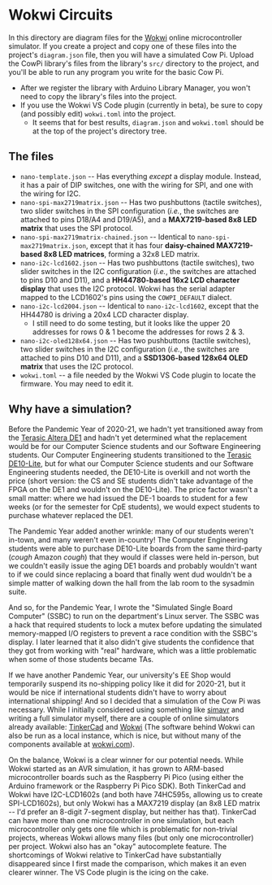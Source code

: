 # Wokwi Circuits

In this directory are diagram files for the [Wokwi](https://wokwi.com/) online microcontroller simulator.
If you create a project and copy one of these files into the project's `diagram.json` file, then you will have a simulated Cow Pi.
Upload the CowPi library's files from the library's `src/` directory to the project, and you'll be able to run any program you write for the basic Cow Pi.

- After we register the library with Arduino Library Manager, you won't need to copy the library's files into the project.
- If you use the Wokwi VS Code plugin (currently in beta), be sure to copy (and possibly edit) `wokwi.toml` into the project.
  - It seems that for best results, `diagram.json` and `wokwi.toml` should be at the top of the project's directory tree.

## The files

- `nano-template.json` -- Has everything *except* a display module.
    Instead, it has a pair of DIP switches, one with the wiring for SPI, and one with the wiring for I2C.
- `nano-spi-max2719matrix.json` -- Has two pushbuttons (tactile switches), two slider switches in the SPI configuration (*i.e.*, the switches are attached to pins D18/A4 and D19/A5), and a **MAX7219-based 8x8 LED matrix** that uses the SPI protocol.
- `nano-spi-max2719matrix-chained.json` -- Identical to `nano-spi-max2719matrix.json`, except that it has four **daisy-chained MAX7219-based 8x8 LED matrices**, forming a 32x8 LED matrix.
- `nano-i2c-lcd1602.json` -- Has two pushbuttons (tactile switches), two slider switches in the I2C configuration (*i.e.*, the switches are attached to pins D10 and D11), and a **HH44780-based 16x2 LCD character display** that uses the I2C protocol.
    Wokwi has the serial adapter mapped to the LCD1602's pins using the `COWPI_DEFAULT` dialect.
- `nano-i2c-lcd2004.json` -- Identical to `nano-i2c-lcd1602`, except that the HH44780 is driving a 20x4 LCD character display.
  - I still need to do some testing, but it looks like the upper 20 addresses for rows 0 & 1 become the addresses for rows 2 & 3.
- `nano-i2c-oled128x64.json` -- Has two pushbuttons (tactile switches), two slider switches in the I2C configuration (*i.e.*, the switches are attached to pins D10 and D11), and a **SSD1306-based 128x64 OLED matrix** that uses the I2C protocol.
- `wokwi.toml` -- a file needed by the Wokwi VS Code plugin to locate the firmware.
    You may need to edit it.

## Why have a simulation?

Before the Pandemic Year of 2020-21, we hadn't yet transitioned away from the [Terasic Altera DE1](https://www.terasic.com.tw/cgi-bin/page/archive.pl?No=83) and hadn't yet determined what the replacement would be for our Computer Science students and our Software Engineering students.
Our Computer Engineering students transitioned to the [Terasic DE10-Lite](http://de10-lite.terasic.com/), but for what our Computer Science students and our Software Engineering students needed, the DE10-Lite is overkill and not worth the price (short version: the CS and SE students didn't take advantage of the FPGA on the DE1 and wouldn't on the DE10-Lite).
The price factor wasn't a small matter: where we had issued the DE-1 boards to student for a few weeks (or for the semester for CpE students), we would expect students to purchase whatever replaced the DE1.

The Pandemic Year added another wrinkle: many of our students weren't in-town, and many weren't even in-country!
The Computer Engineering students were able to purchase DE10-Lite boards from the same third-party (*cough* Amazon *cough*) that they would if classes were held in-person, but we couldn't easily issue the aging DE1 boards and probably wouldn't want to if we could since replacing a board that finally went dud wouldn't be a simple matter of walking down the hall from the lab room to the sysadmin suite.

And so, for the Pandemic Year, I wrote the "Simulated Single Board Computer" (SSBC) to run on the department's Linux server.
The SSBC was a hack that required students to lock a mutex before updating the simulated memory-mapped I/O registers to prevent a race condition with the SSBC's display.
I later learned that it also didn't give students the confidence that they got from working with "real" hardware, which was a little problematic when some of those students became TAs.

If we have another Pandemic Year, our university's EE Shop would temporarily suspend its no-shipping policy like it did for 2020-21, but it would be nice if international students didn't have to worry about international shipping!
And so I decided that a simulation of the Cow Pi was necessary.
While I initially considered using something like [simavr](https://github.com/buserror/simavr) and writing a full simulator myself, there are a couple of online simulators already available: [TinkerCad](https://www.tinkercad.com/) and [Wokwi](https://wokwi.com/) (The software behind Wokwi can also be run as a local instance, which is nice, but without many of the components available at [wokwi.com](https://wokwi.com/)).

On the balance, Wokwi is a clear winner for our potential needs.
While Wokwi started as an AVR simulation, it has grown to ARM-based microcontroller boards such as the Raspberry Pi Pico (using either the Arduino framework or the Raspberry Pi Pico SDK).
Both TinkerCad and Wokwi have I2C-LCD1602s (and both have 74HC595s, allowing us to create SPI-LCD1602s), but only Wokwi has a MAX7219 display (an 8x8 LED matrix -- I'd prefer an 8-digit 7-segment display, but neither has that).
TinkerCad can have more than one microcontroller in one simulation, but each microcontroller only gets one file which is problematic for non-trivial projects, whereas Wokwi allows many files (but only one microcontroller) per project.
Wokwi also has an "okay" autocomplete feature.
The shortcomings of Wokwi relative to TinkerCad have substantially disappeared since I first made the comparison, which makes it an even clearer winner.
The VS Code plugin is the icing on the cake.
